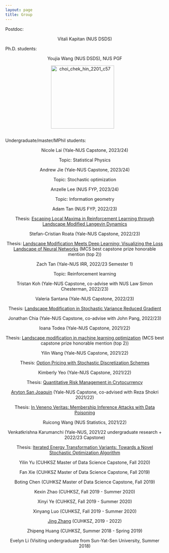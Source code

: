 ```yaml
---
layout: page
title: Group
---
```


Postdoc:

<p align="center">Vitali Kapitan (NUS DSDS)</p>

Ph.D. students:

<p align="center">Youjia Wang (NUS DSDS), NUS PGF</p>

<p align="center">
  <img style="margin: 0px 15px 15px 0px" src="https://mchchoi.github.io/images/Youjia Wang.jpg" alt="choi_chek_hin_2201_c57" width="200" height="200" />
</p>

Undergraduate/master/MPhil students:

<p align="center">Nicole Lai (Yale-NUS Capstone, 2023/24)</p>
<p align="center">Topic: Statistical Physics</a></p>

<p align="center">Andrew Jie (Yale-NUS Capstone, 2023/24)</p>
<p align="center">Topic: Stochastic optimization</a></p>

<p align="center">Anzelle Lee (NUS FYP, 2023/24)</p>

<p align="center">Topic: Information geometry</a></p>

<p align="center">Adam Tan (NUS FYP, 2022/23)</p>

<p align="center">Thesis: <a href="https://www.dropbox.com/scl/fi/a5pkvi5eyaecvu994u6h0/annotated-Tan20Adam-3.pdf?rlkey=fd4zlhi7o9vh76t5irp1euahs&dl=0">Escaping Local Maxima in Reinforcement Learning through Landscape Modified
Langevin Dynamics</a></p>

<p align="center">Stefan-Cristian Roata (Yale-NUS Capstone, 2022/23)</p>

<p align="center">Thesis: <a href="https://www.dropbox.com/scl/fi/3pdvvefaq0ei037vv5lmb/CAPSTONE-STEFAN-CRISTIAN-ROATA.pdf?rlkey=13auheuyq21jpsklvbw4n74f8&dl=0">Landscape Modification Meets Deep
Learning: Visualizing the Loss Landscape
of Neural Networks</a> (MCS best capstone prize honorable mention (top 2))</p>

<p align="center">Zach Tan (Yale-NUS IRR, 2022/23 Semester 1)</p>
<p align="center">Topic: Reinforcement learning</a></p>

<p align="center">Tristan Koh (Yale-NUS Capstone, co-advise with NUS Law Simon Chesterman, 2022/23)</p>

<p align="center">Valeria Santana (Yale-NUS Capstone, 2022/23)</p>
<p align="center">Thesis: <a href="https://www.dropbox.com/scl/fi/kurd6d2yfwl0jlox77ff7/CAPSTONE_Valeria_Santana-Landscape_Modification_in_SVRG.pdf?rlkey=2at0iil2n40k43lmeysa2f0gp&dl=0">Landscape Modification in Stochastic
Variance Reduced Gradient</a></p>


<p align="center">Jonathan Chia (Yale-NUS Capstone, co-advise with John Pang, 2022/23)</p>

<p align="center">Ioana Todea (Yale-NUS Capstone, 2021/22)</p>

<p align="center">Thesis: <a href="https://www.dropbox.com/s/udixjl16m2pcrur/Ioana_Todea_capstone.pdf?dl=0">Landscape modification in machine learning optimization</a> (MCS best capstone prize honorable mention (top 2))</p>

<p align="center">Yilin Wang (Yale-NUS Capstone, 2021/22)</p>

<p align="center">Thesis: <a href="https://www.dropbox.com/s/rim2ppc4slqi600/Capstone%20Final%20Report.pdf?dl=0">Option Pricing with Stochastic Discretization Schemes</a></p>

<p align="center">Kimberly Yeo (Yale-NUS Capstone, 2021/22)</p>

<p align="center">Thesis: <a href="https://www.dropbox.com/s/4eujk3gb5mni68y/YSS4103%20-%20MCS%20Capstone%20Thesis%20%28Kimberly%20Yeo%29.pdf?dl=0">Quantitative Risk Management in Crytocurrency</a></p>

<p align="center"><a href="https://ajsanjoaquin.github.io/about/">Aryton San Joaquin</a> (Yale-NUS Capstone, co-advised with Reza Shokri 2021/22)</p>

<p align="center">Thesis: <a href="https://www.dropbox.com/s/wk9ibc0ev60l08w/MCS%20-%20Ayrton%20Justin%20Bulaong%20San%20Joaquin.pdf?dl=0">In Veneno Veritas: Membership Inference Attacks with Data Poisoning</a></p>

<p align="center">Ruicong Wang (NUS Statistics, 2021/22)</p>

<p align="center">Venkatkrishna Karumanchi (Yale-NUS, 2021/22 undergraduate research + 2022/23 Capstone)</p>

<p align="center">Thesis: <a href="https://www.dropbox.com/scl/fi/sq5ebs6u7wjspzlv14rjb/ync_latex_capstone_master_updated-7.pdf?rlkey=41ch2j2fz7rksrc1tp0gjen9f&dl=0">Iterated Energy Transformation
Variants: Towards a Novel Stochastic Optimization Algorithm</a></p>

<p align="center">Yilin Yu (CUHKSZ Master of Data Science Capstone, Fall 2020)</p>


<p align="center">Fan Xie (CUHKSZ Master of Data Science Capstone, Fall 2019)</p>

<p align="center">Boting Chen (CUHKSZ Master of Data Science Capstone, Fall 2019)</p>



<p align="center">Kexin Zhao (CUHKSZ, Fall 2019 - Summer 2020) </p>



<p align="center"> Xinyi Ye (CUHKSZ, Fall 2019 - Summer 2020) </p>



<p align="center">Xinyang Luo (CUHKSZ, Fall 2019 - Summer 2020) </p>


<p align="center"><a href="https://jingzhang-323.github.io/">Jing Zhang</a> (CUHKSZ, 2019 - 2022)</p>



<p align="center">Zhipeng Huang (CUHKSZ, Summer 2018 - Spring 2019)</p>

<p align="center">Evelyn Li (Visiting undergraduate from Sun-Yat-Sen University, Summer 2018)</p>
